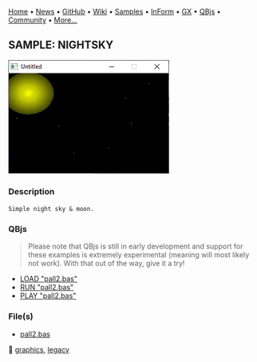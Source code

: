 [Home](https://qb64.com) • [News](../../news.md) • [GitHub](https://github.com/QB64Official/qb64) • [Wiki](https://github.com/QB64Official/qb64/wiki) • [Samples](../../samples.md) • [InForm](../../inform.md) • [GX](../../gx.md) • [QBjs](../../qbjs.md) • [Community](../../community.md) • [More...](../../more.md)

## SAMPLE: NIGHTSKY

![screenshot.png](img/screenshot.png)

### Description

```text
Simple night sky & moon.
```

### QBjs

> Please note that QBjs is still in early development and support for these examples is extremely experimental (meaning will most likely not work). With that out of the way, give it a try!

* [LOAD "pall2.bas"](https://v6p9d9t4.ssl.hwcdn.net/html/6022890/index.html?src=https://qb64.com/samples/nightsky/src/pall2.bas)
* [RUN "pall2.bas"](https://v6p9d9t4.ssl.hwcdn.net/html/6022890/index.html?mode=auto&src=https://qb64.com/samples/nightsky/src/pall2.bas)
* [PLAY "pall2.bas"](https://v6p9d9t4.ssl.hwcdn.net/html/6022890/index.html?mode=play&src=https://qb64.com/samples/nightsky/src/pall2.bas)

### File(s)

* [pall2.bas](src/pall2.bas)

🔗 [graphics](../graphics.md), [legacy](../legacy.md)
